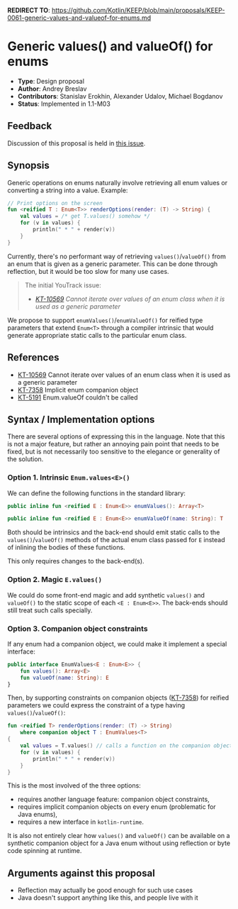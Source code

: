 **REDIRECT TO**: https://github.com/Kotlin/KEEP/blob/main/proposals/KEEP-0061-generic-values-and-valueof-for-enums.md

# Generic values() and valueOf() for enums

* **Type**: Design proposal
* **Author**: Andrey Breslav
* **Contributors**: Stanislav Erokhin, Alexander Udalov, Michael Bogdanov
* **Status**: Implemented in 1.1-M03

## Feedback

Discussion of this proposal is held in [this issue](https://github.com/Kotlin/KEEP/issues/61).

## Synopsis

Generic operations on enums naturally involve retrieving all enum values or converting a string into a value. Example:

``` kotlin
// Print options on the screen
fun <reified T : Enum<T>> renderOptions(render: (T) -> String) {
    val values = /* get T.values() somehow */
    for (v in values) {
        println(" * " + render(v))
    }
}
```

Currently, there's no performant way of retrieving `values()`/`valueOf()` from an enum that is given as a generic parameter. This can be done through reflection, but it would be too slow for many use cases.

> The initial YouTrack issue: 
>- *[KT-10569](https://youtrack.jetbrains.com/issue/KT-10569) Cannot iterate over values of an enum class when it is used as a generic parameter*   
   
We propose to support `enumValues()`/`enumValueOf()` for reified type parameters that extend `Enum<T>` through a compiler intrinsic that would generate appropriate static calls to the particular enum class.
   
## References
   
- [KT-10569](https://youtrack.jetbrains.com/issue/KT-10569) Cannot iterate over values of an enum class when it is used as a generic parameter   
- [KT-7358](https://youtrack.jetbrains.com/issue/KT-7358) Implicit enum companion object
- [KT-5191](https://youtrack.jetbrains.com/issue/KT-5191) Enum.valueOf couldn't be called   

## Syntax / Implementation options

There are several options of expressing this in the language. Note that this is not a major feature, but rather an annoying pain point that needs to be fixed, but is not necessarily too sensitive to the elegance or generality of the solution. 

### Option 1. Intrinsic `Enum.values<E>()`

We can define the following functions in the standard library:

``` kotlin
public inline fun <reified E : Enum<E>> enumValues(): Array<T>

public inline fun <reified E : Enum<E>> enumValueOf(name: String): T
```

Both should be intrinsics and the back-end should emit static calls to the `values()`/`valueOf()` methods of the actual enum class passed for `E` instead of inlining the bodies of these functions.
 
This only requires changes to the back-end(s).

### Option 2. Magic `E.values()`

We could do some front-end magic and add synthetic `values()` and `valueOf()` to the static scope of each `<E : Enum<E>>`. The back-ends should still treat such calls specially.

### Option 3. Companion object constraints

If any enum had a companion object, we could make it implement a special interface:
 
``` kotlin
public interface EnumValues<E : Enum<E>> {
    fun values(): Array<E>
    fun valueOf(name: String): E
}
``` 

Then, by supporting constraints on companion objects ([KT-7358](https://youtrack.jetbrains.com/issue/KT-7358)) for reified parameters we could express the constraint of a type having `values()`/`valueOf()`:

``` kotlin
fun <reified T> renderOptions(render: (T) -> String) 
    where companion object T : EnumValues<T>
{
    val values = T.values() // calls a function on the companion object of T
    for (v in values) {
        println(" * " + render(v))
    }
}
```

This is the most involved of the three options:
- requires another language feature: companion object constraints,
- requires implicit companion objects on every enum (problematic for Java enums),
- requires a new interface in `kotlin-runtime`.
 
It is also not entirely clear how `values()` and `valueOf()` can be available on a synthetic companion object for a Java enum without using reflection or byte code spinning at runtime.   

## Arguments against this proposal

- Reflection may actually be good enough for such use cases 
- Java doesn't support anything like this, and people live with it
